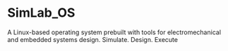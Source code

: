 # SimLab_OS
A Linux-based operating system prebuilt with tools for electromechanical and embedded systems design. Simulate. Design. Execute

